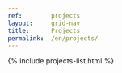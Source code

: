 ```yaml
---
ref:        projects
layout:     grid-nav
title:      Projects
permalink:  /en/projects/
---
```


{% include projects-list.html %}
